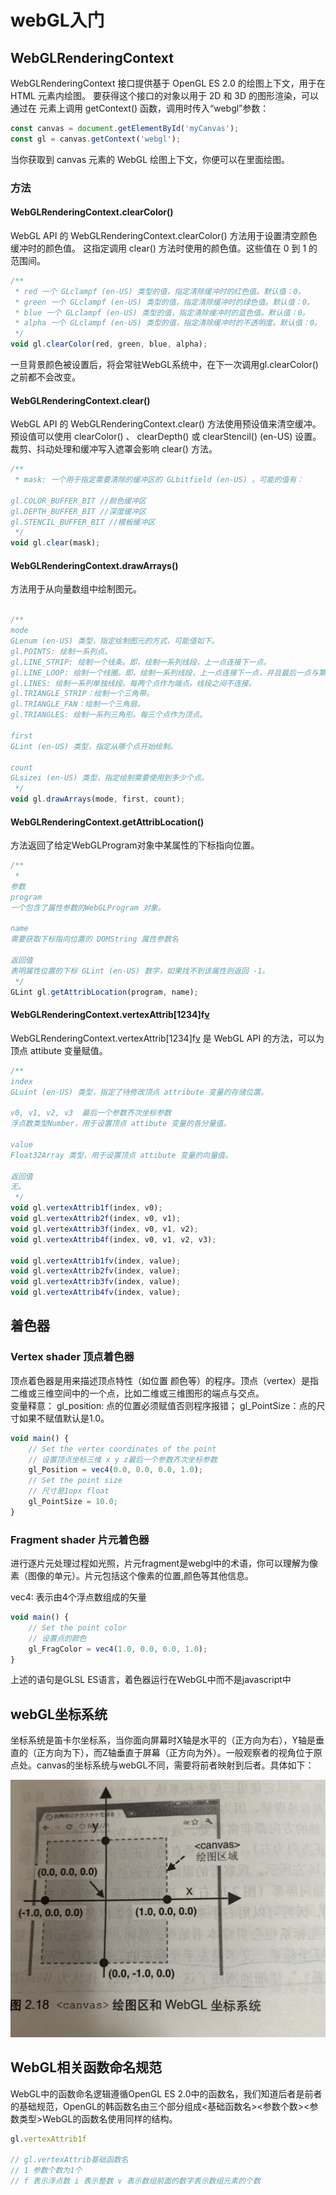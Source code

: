 # webGL入门

## WebGLRenderingContext
WebGLRenderingContext 接口提供基于 OpenGL ES 2.0 的绘图上下文，用于在 HTML <canvas> 元素内绘图。
要获得这个接口的对象以用于 2D 和 3D 的图形渲染，可以通过在 <canvas> 元素上调用 getContext() 函数，调用时传入“webgl”参数：
```js
const canvas = document.getElementById('myCanvas');
const gl = canvas.getContext('webgl');
```
当你获取到 canvas 元素的 WebGL 绘图上下文，你便可以在里面绘图。

### 方法

#### WebGLRenderingContext.clearColor()
WebGL API 的 WebGLRenderingContext.clearColor() 方法用于设置清空颜色缓冲时的颜色值。
这指定调用 clear() 方法时使用的颜色值。这些值在 0 到 1 的范围间。

```js
/**
 * red 一个 GLclampf (en-US) 类型的值，指定清除缓冲时的红色值。默认值：0。
 * green 一个 GLclampf (en-US) 类型的值，指定清除缓冲时的绿色值。默认值：0。
 * blue 一个 GLclampf (en-US) 类型的值，指定清除缓冲时的蓝色值。默认值：0。
 * alpha 一个 GLclampf (en-US) 类型的值，指定清除缓冲时的不透明度。默认值：0。
 */
void gl.clearColor(red, green, blue, alpha);
```

一旦背景颜色被设置后，将会常驻WebGL系统中，在下一次调用gl.clearColor()之前都不会改变。

#### WebGLRenderingContext.clear()
WebGL API 的 WebGLRenderingContext.clear() 方法使用预设值来清空缓冲。
预设值可以使用 clearColor() 、 clearDepth() 或 clearStencil() (en-US) 设置。
裁剪、抖动处理和缓冲写入遮罩会影响 clear() 方法。

```js
/**
 * mask: 一个用于指定需要清除的缓冲区的 GLbitfield (en-US) 。可能的值有：

gl.COLOR_BUFFER_BIT //颜色缓冲区
gl.DEPTH_BUFFER_BIT //深度缓冲区
gl.STENCIL_BUFFER_BIT //模板缓冲区
 */
void gl.clear(mask);
```

#### WebGLRenderingContext.drawArrays()
方法用于从向量数组中绘制图元。

```js

/**
mode
GLenum (en-US) 类型，指定绘制图元的方式，可能值如下。
gl.POINTS: 绘制一系列点。
gl.LINE_STRIP: 绘制一个线条。即，绘制一系列线段，上一点连接下一点。
gl.LINE_LOOP: 绘制一个线圈。即，绘制一系列线段，上一点连接下一点，并且最后一点与第一个点相连。
gl.LINES: 绘制一系列单独线段。每两个点作为端点，线段之间不连接。
gl.TRIANGLE_STRIP：绘制一个三角带。
gl.TRIANGLE_FAN：绘制一个三角扇。
gl.TRIANGLES: 绘制一系列三角形。每三个点作为顶点。

first
GLint (en-US) 类型，指定从哪个点开始绘制。

count
GLsizei (en-US) 类型，指定绘制需要使用到多少个点。
 */
void gl.drawArrays(mode, first, count);
```

#### WebGLRenderingContext.getAttribLocation()
方法返回了给定WebGLProgram对象中某属性的下标指向位置。

```js
/**
 *
参数
program
一个包含了属性参数的WebGLProgram 对象。

name
需要获取下标指向位置的 DOMString 属性参数名

返回值
表明属性位置的下标 GLint (en-US) 数字，如果找不到该属性则返回 -1。
 */
GLint gl.getAttribLocation(program, name);
```

#### WebGLRenderingContext.vertexAttrib[1234]f[v]()
WebGLRenderingContext.vertexAttrib[1234]f[v]() 是 WebGL API 的方法，可以为顶点 attibute 变量赋值。

```js
/**
index
GLuint (en-US) 类型，指定了待修改顶点 attribute 变量的存储位置。

v0, v1, v2, v3  最后一个参数齐次坐标参数
浮点数类型Number，用于设置顶点 attibute 变量的各分量值。

value
Float32Array 类型，用于设置顶点 attibute 变量的向量值。

返回值
无。
 */
void gl.vertexAttrib1f(index, v0);
void gl.vertexAttrib2f(index, v0, v1);
void gl.vertexAttrib3f(index, v0, v1, v2);
void gl.vertexAttrib4f(index, v0, v1, v2, v3);

void gl.vertexAttrib1fv(index, value);
void gl.vertexAttrib2fv(index, value);
void gl.vertexAttrib3fv(index, value);
void gl.vertexAttrib4fv(index, value);

```

## 着色器
 
### Vertex shader 顶点着色器
顶点着色器是用来描述顶点特性（如位置 颜色等）的程序。顶点（vertex）是指二维或三维空间中的一个点，比如二维或三维图形的端点与交点。  
变量释意： gl_position: 点的位置必须赋值否则程序报错； gl_PointSize：点的尺寸如果不赋值默认是1.0。
```js
void main() {
    // Set the vertex coordinates of the point
    // 设置顶点坐标三维 x y z最后一个参数齐次坐标参数
    gl_Position = vec4(0.0, 0.0, 0.0, 1.0); 
    // Set the point size
    // 尺寸是1opx float
    gl_PointSize = 10.0;            
}
```
### Fragment shader 片元着色器
进行逐片元处理过程如光照，片元fragment是webgl中的术语，你可以理解为像素（图像的单元）。片元包括这个像素的位置,颜色等其他信息。

vec4: 表示由4个浮点数组成的矢量

```js
void main() {
    // Set the point color
    // 设置点的颜色
    gl_FragColor = vec4(1.0, 0.0, 0.0, 1.0);
}
```
上述的语句是GLSL ES语言，着色器运行在WebGL中而不是javascript中

## webGL坐标系统

坐标系统是笛卡尔坐标系，当你面向屏幕时X轴是水平的（正方向为右），Y轴是垂直的（正方向为下），而Z轴垂直于屏幕（正方向为外）。一般观察者的视角位于原点处。canvas的坐标系统与webGL不同，需要将前者映射到后者。具体如下：

![坐标系](./imgs/%E5%9D%90%E6%A0%87%E7%B3%BB.png)

## WebGL相关函数命名规范

WebGL中的函数命名逻辑遵循OpenGL ES 2.0中的函数名，我们知道后者是前者的基础规范，OpenGL的韩函数名由三个部分组成<基础函数名><参数个数><参数类型>WebGL的函数名使用同样的结构。

```js
gl.vertexAttrib1f

// gl.vertexAttrib基础函数名
// 1 参数个数为1个
// f 表示浮点数 i 表示整数 v 表示数组前面的数字表示数组元素的个数 
```



